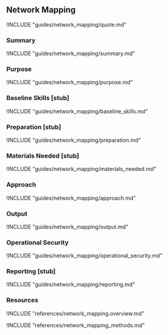 ## Network Mapping

!INCLUDE "guides/network_mapping/quote.md"

### Summary

!INCLUDE "guides/network_mapping/summary.md"

### Purpose

!INCLUDE "guides/network_mapping/purpose.md"

### Baseline Skills [stub]

!INCLUDE "guides/network_mapping/baseline_skills.md"

### Preparation [stub]

!INCLUDE "guides/network_mapping/preparation.md"

### Materials Needed [stub]

!INCLUDE "guides/network_mapping/materials_needed.md"

### Approach

!INCLUDE "guides/network_mapping/approach.md"

### Output

!INCLUDE "guides/network_mapping/output.md"

### Operational Security

!INCLUDE "guides/network_mapping/operational_security.md"

### Reporting [stub]

!INCLUDE "guides/network_mapping/reporting.md"

### Resources

!INCLUDE "references/network_mapping.overview.md"

!INCLUDE "references/network_mapping_methods.md"
